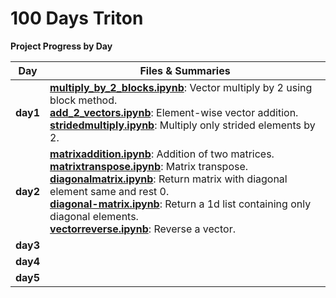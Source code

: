 # 100 Days Triton

**Project Progress by Day**

| **Day**  | **Files & Summaries**                                                                                                                                                                                                                                                                                                                                                                                                                                                               |
| -------- | ----------------------------------------------------------------------------------------------------------------------------------------------------------------------------------------------------------------------------------------------------------------------------------------------------------------------------------------------------------------------------------------------------------------------------------------------------------------------------------- |
| **day1** | [**multiply_by_2_blocks.ipynb**](day1/multiply_by_2_blocks.ipynb): Vector multiply by 2 using block method.<br/>[**add_2_vectors.ipynb**](day1/add_2_vectors.ipynb): Element-wise vector addition.<br/>[**stridedmultiply.ipynb**](day1/stridedmultiply.ipynb): Multiply only strided elements by 2.                                                                                                                                                                                |
| **day2** | [**matrixaddition.ipynb**](day2/matrixaddition.ipynb): Addition of two matrices.<br/>[**matrixtranspose.ipynb**](day2/matrixtranspose.ipynb): Matrix transpose.<br/> [**diagonalmatrix.ipynb**](day2/diagonalmatrix.ipynb): Return matrix with diagonal element same and rest 0.<br/> [**diagonal-matrix.ipynb**](day2/diagonal-matrix.ipynb): Return a 1d list containing only diagonal elements.<br/> [**vectorreverse.ipynb**](day2/vectorreverse.ipynb): Reverse a vector.<br/> |
| **day3** |                                                                                                                                                                                                                                                                                                                                                                                                                                                                                     |
| **day4** |                                                                                                                                                                                                                                                                                                                                                                                                                                                                                     |
| **day5** |                                                                                                                                                                                                                                                                                                                                                                                                                                                                                     |
